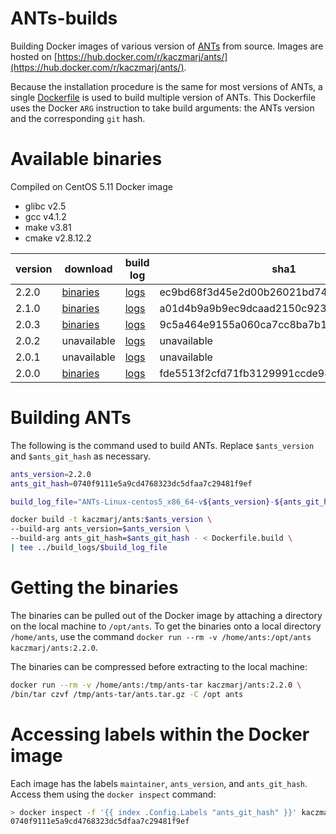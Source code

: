 # ANTs-builds

Building Docker images of various version of [ANTs](https://github.com/stnava/ANTs/) from source. Images are hosted on [https://hub.docker.com/r/kaczmarj/ants/](https://hub.docker.com/r/kaczmarj/ants/).

Because the installation procedure is the same for most versions of ANTs, a single [Dockerfile](Dockerfile/Dockerfile) is used to build multiple version of ANTs. This Dockerfile uses the Docker `ARG` instruction to take build arguments: the ANTs version and the corresponding `git` hash.



# Available binaries

Compiled on CentOS 5.11 Docker image

- glibc v2.5
- gcc v4.1.2
- make v3.81
- cmake v2.8.12.2


| version | download | build log | sha1 |
| --- | --- | --- | --- |
| 2.2.0 | [binaries](https://www.dropbox.com/s/2f4sui1z6lcgyek/ANTs-Linux-centos5_x86_64-v2.2.0-0740f91.tar.gz?dl=1) | [logs](build_logs/ANTs-Linux-centos5_x86_64-v2.2.0-0740f91.log?raw=1) | ec9bd68f3d45e2d00b26021bd74600319613f4ba |
| 2.1.0 | [binaries](https://www.dropbox.com/s/h8k4v6d1xrv0wbe/ANTs-Linux-centos5_x86_64-v2.1.0-78931aa.tar.gz?dl=1) | [logs](build_logs/ANTs-Linux-centos5_x86_64-v2.1.0-78931aa.log?raw=1) | a01d4b9a9b9ec9dcaad2150c92325bbebe765af3 |
| 2.0.3 | [binaries](https://www.dropbox.com/s/oe4v52lveyt1ry9/ANTs-Linux-centos5_x86_64-v2.0.3-c996539.tar.gz?dl=1) | [logs](build_logs/ANTs-Linux-centos5_x86_64-v2.0.3-c996539.log?raw=1) | 9c5a464e9155a060ca7cc8ba7b177e1e6695cd1d |
| 2.0.2 | unavailable | [logs](build_logs/ANTs-Linux-centos5_x86_64-v2.0.2-7b83036.log?raw=1) | unavailable |
| 2.0.1 | unavailable | [logs](build_logs/ANTs-Linux-centos5_x86_64-v2.0.1-dd23c39.log?raw=1) | unavailable |
| 2.0.0 | [binaries](https://www.dropbox.com/s/kgqydc44cc2uigb/ANTs-Linux-centos5_x86_64-v2.0.0-7ae1107.tar.gz?dl=1) | [logs](build_logs/ANTs-Linux-centos5_x86_64-v2.0.0-7ae1107.log?raw=1) | fde5513f2cfd71fb3129991ccde94f463a6cf25d |




# Building ANTs

The following is the command used to build ANTs. Replace `$ants_version` and `$ants_git_hash` as necessary.

```bash
ants_version=2.2.0
ants_git_hash=0740f9111e5a9cd4768323dc5dfaa7c29481f9ef

build_log_file="ANTs-Linux-centos5_x86_64-v${ants_version}-${ants_git_hash:0:7}.log"

docker build -t kaczmarj/ants:$ants_version \
--build-arg ants_version=$ants_version \
--build-arg ants_git_hash=$ants_git_hash - < Dockerfile.build \
| tee ../build_logs/$build_log_file
```



# Getting the binaries

The binaries can be pulled out of the Docker image by attaching a directory on the local machine to `/opt/ants`. To get the binaries onto a local directory `/home/ants`, use the command `docker run --rm -v /home/ants:/opt/ants kaczmarj/ants:2.2.0`.

The binaries can be compressed before extracting to the local machine:

```bash
docker run --rm -v /home/ants:/tmp/ants-tar kaczmarj/ants:2.2.0 \
/bin/tar czvf /tmp/ants-tar/ants.tar.gz -C /opt ants
```



# Accessing labels within the Docker image

Each image has the labels `maintainer`, `ants_version`, and `ants_git_hash`. Access them using the `docker inspect` command:

```bash
> docker inspect -f '{{ index .Config.Labels "ants_git_hash" }}' kaczmarj/ants:2.2.0
0740f9111e5a9cd4768323dc5dfaa7c29481f9ef
```
